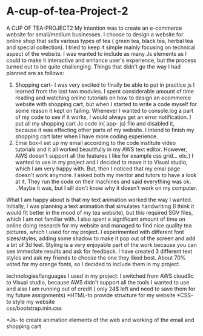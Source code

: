 # A-cup-of-tea-Project-2
A CUP OF TEA-PROJECT2
My intention was to create an e-commerce website for small/medium businesses. I choose to design a website for online shop that sells various types of tea ( green tea, black tea, herbal tea and special collection). I tried to keep it simple mainly focusing on technical aspect of the website. I was wanted to include as many Js elements as I could to make it interactive and enhance user's experience, but the process turned out to be quite challenging.
Things that didn't go the way I had planned are as follows:
1. Shopping cart- I was very excited to finally be able to put in practice js I learned from the last two modules. I spent considerable amount of time reading and watching online tutorials on how to design an ecommerce website with shopping cart, but when  I started to write a code myself for some reason it kept on failing. Whenever I wanted to console.log a part of my code to see if it works, I would always get an error notification. I put all my shopping cart Js code in( app- js) file and disabled it, because it was effecting other parts of my website. I intend to finish my shopping cart later when I have more coding experience.
2. Emai box-I set up my email according to the code institute video tutorials and it all worked beautifully in my AWS text editor. However, AWS doesn't support all the features ( like for example css grid...  etc.) I wanted to use in my project and I decided to move it to Visual studio, which I am very happy with. But, then I noticed that my emai page doesn't work anymore. I asked both my mentor and tutors to have a look at it. They run the code on their machines and said everything was ok. ..Maybe it was, but I sill don't know why it doesn't work on my computer.

What I am happy about is that my text animation worked the way I wanted. Initially, I was planning a text animation that  simulates handwriting (I think it would fit better in the mood of my tea website), but this required SGV files, which I am not familiar with. 
I also spent a significant amount of time on online doing research for my website and managed to find nice quality tea pictures, which I used for my project. 
I experimented with different font sizes/styles, adding some shadow to make it pop out of the screen and add a bit of 3d feel. Styling is a very enjoyable part of the work because you can see immediate results and ask for feedback. I have created 3 different text styles and ask my friends to choose the  one they liked best. About 70% voted for my orange fonts, so I decided to include them in my project.

technologies/languages I used in my project:
I switched from AWS cloud9c to Visual studio, because AWS didn't support all the tools I wanted to use and also I am running out of credit ( only 24$ left and need to save them for my future assignments) 
*HTML-to provide structure for my website
*CSS- to style my website   
css/bootstrap.min.css
<link rel="stylesheet" href="css/text_over_image.css">
*Js- to create animation elements of the web and working of the email and shopping cart
<script src="assets/js/sendEmail.js">
<script src="js/bootstrap.bundle.min.js">
<script src="js/jquery-3.3.1.min.js">
*fontawsome- to use different types of fonts 
 'https://kit.fontawesome.com/a076d05399.js
*animate website - for text animation
<link rel="stylesheet" href="https://cdnjs.cloudflare.com/ajax/libs/animate.css/3.7.2/animate.min.css">
     
Links to websites/ pictures/ video tutorials that I used when working on my projects:

1.https://www.youtube.com/watch?v=vOne31fj8c4&t=986s
2.file:///Users/Anna/Downloads/node-v10.16.0%203/Project%202/test/index.html
3.https://www.youtube.com/watch?v=7jy5d27jmrY
4.https://www.youtube.com/watch?v=RHj5bdrfCr8&t=3159s
5.https://www.youtube.com/watch?v=90PgFUPIybY&t=9099s
6.https://www.youtube.com/watch?v=6vOJoAmbza0
7.https://www.w3schools.com/java/
8.https://dev.to/programliftoff/create-a-basic-webpage-with-css-and-javascript--1049.
9.http://www.javascripter.net/faq/rgbtohex.htm
10.https://www.crazyegg.com/blog/best-website-layouts/

Features;
1. landing page and navigation bar allows users to get familiar with what the website is about and the menu( home, about, products, contact)
2.About us -provides a general background about the company and its products. it allows users to get an idea about the company and its products and services.
3.Products- in this section of the website users can see full selection of the products. By clicking on a shopping cart of selected tea they can purchase it. Later I will also have to create  card online payment section.
  There is also a button for each type of tea ( black tea, green  tea, herbal tea, special blend) connecting to the page where they can get more detailed information about the product(s) of their choice. For now, I included only a landing page  and a pictures of the same product type  ( for example only black tea..), but later on I would like to add more information  about each group of the products and also add a GIFT section, where customers could choose a product, packaging and delivery method( normal or express).
4. Contact- in contact section I have two sections
*the green one  with all the social links, Fb, instagram, twitter, google which I connected to some randomly chosen tea website,  just to test if my website works.
*the orange section has a telephone number ( not active), email icon connecting to the email box and a map icon ( I was thinking about adding a map with the shop main location, but that's optional since the online shop doesn't really need to have any conventional setting.I wanted to practice with Google maps, but the website kept on asking me about my credit number and I didn't feel comfortable  giving this information away.

Testing 
* checking if my website if it is user friendly
I made sure that the website has all the online tea shop relevant elements ( I checked other on line websites ( https://www.templatemonster.com/joomla-templates/48083.html) and that it is easy to navigate ( navbar menu plus explore button) 

*checking if the website is responsive
After adding a new element I would go to chrome browser and check how my website looks on different devices (desktop, iphone, tablet) depending on the size of the screen. The biggest challenge was always the- over- the- image text that has this tendency to change its position  and sometimes show up in the least expected place. 

*testing email box
As previously mentioned, the email itself was set up correctly and worked, but  there must have been some kind of error in the process. checked "inspect-console" to detect errors and there was always some kind of problem, but since I didn't quite understand the meaning behind the notification I couldn't really make any use of it.

*testing shopping cart ( app-js file)
I wrote a piece of code and console.logged it. Most of the time it failed. At the end I gave up on shopping cart ( at least for now-I really want to do it at some point as it is very interesting and doesn't seem to be that complicated)

* testing if all my links are well connected by clicking and making sure that I go where I want to. 
It all worked , although there are some things I want to improve too.

* testing user's visual experience. I showed the web to some of friends ( i didn't tell them I was working on this page ) and asked if they would buy a product from this web. They all said that product is well presented and they would use this online shop if they needed.

 Deploying my website

I switched from AWS text editor to Visual studio andI had to figure out first how to push my project into github, which to my surprise took me some time. 
I will deploy the project after finishing writing READme report and will see if there is any differences between development and deployed version.

Here are the questions from READme example file which I don't quite understand. I hope I will be able to answer them in my next project.

Different values for environment variables (Heroku Config Vars)?
Different configuration files?
Separate git branch?

Credits

*The text for section ANOUT US  was partially copied from the website:https://theme255-tea.myshopify.com/products/positively-tea?variant=21381320003

*The photos used in this site were obtained from : https://www.templatemonster.com/templates.php?text=tea&sort=relevant

*Acknowledgements
I received inspiration for this project from numerous youtube tutorials ( over 20 in total)

I had a lot of problems creating this page and was constantly challenged with implementation of my ideas. I feel that the code is not very clean. There is a lot of redundant elements, but I left them intentionally since I still want to work on it and want to try different solutions. Overall working on  my Milestone project was a very demanding, but enjoyable experience ( I spent about 20 days on it).  

Thank you for reading my READme report.

Regards,

Anna Morawska 



  

 